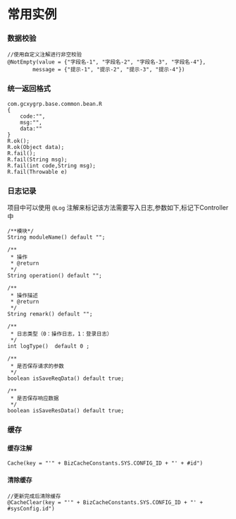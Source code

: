 # 常用实例

### 数据校验

```text
//使用自定义注解进行非空校验
@NotEmpty(value = {"字段名-1", "字段名-2", "字段名-3", "字段名-4"},
        message = {"提示-1", "提示-2", "提示-3", "提示-4"})
```

### 统一返回格式

```text
com.gcxygrp.base.common.bean.R
{
    code:"",
    msg:"",
    data:""
}
R.ok();
R.ok(Object data);
R.fail();
R.fail(String msg);
R.fail(int code,String msg);
R.fail(Throwable e)
```

### 日志记录

项目中可以使用 `@Log`   注解来标记该方法需要写入日志,参数如下,标记下Controller 中

```text
/**模块*/
String moduleName() default "";

/**
 * 操作
 * @return
 */
String operation() default "";

/**
 * 操作描述
 * @return
 */
String remark() default "";

/**
 * 日志类型（0：操作日志，1：登录日志）
 */
int logType()  default 0 ;

/**
 * 是否保存请求的参数
 */
boolean isSaveReqData() default true;

/**
 * 是否保存响应数据
 */
boolean isSaveResData() default true;
```

### 缓存

#### 缓存注解

```text
Cache(key = "'" + BizCacheConstants.SYS.CONFIG_ID + "' + #id")
```

#### 清除缓存

```text
//更新完成后清除缓存
@CacheClear(key = "'" + BizCacheConstants.SYS.CONFIG_ID + "' + #sysConfig.id") 
```

